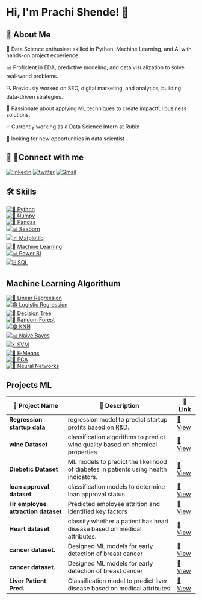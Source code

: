 
# Hi, I'm Prachi Shende! 👋

## 🚀 About Me


🚀 Data Science enthusiast skilled in Python, Machine Learning, and AI with hands-on project experience.

📊 Proficient in EDA, predictive modeling, and data visualization to solve real-world problems.

🔍 Previously worked on SEO, digital marketing, and analytics, building data-driven strategies.

🌟 Passionate about applying ML techniques to create impactful business solutions.

💡 Currently working as a Data Science Intern at Rubix

📝 looking for new opportunities in data scientist


## 🔗 🤝Connect with me

[![linkedin](https://img.shields.io/badge/linkedin-0A66C2?style=for-the-badge&logo=linkedin&logoColor=white)](https://www.linkedin.com/in/prachi-shende-687606142/)
[![twitter](https://img.shields.io/badge/twitter-1DA1F2?style=for-the-badge&logo=twitter&logoColor=white)](https://x.com/shende_prachi)
[![Gmail](https://img.shields.io/badge/Gmail-1DA1F2?style=for-the-badge&logo=Gmail&logoColor=white)](prachishende143@gmail.com)


## 🛠 Skills
[![🐍 Python](https://img.shields.io/badge/🐍%20Python-3776AB?style=for-the-badge&logo=python&logoColor=white)](#)  
[![🔢 Numpy](https://img.shields.io/badge/🔢%20Numpy-013243?style=for-the-badge&logo=numpy&logoColor=white)](#)  
[![🐼 Pandas](https://img.shields.io/badge/🐼%20Pandas-150458?style=for-the-badge&logo=pandas&logoColor=white)](#)  
[![📊 Seaborn](https://img.shields.io/badge/📊%20Seaborn-2E86C1?style=for-the-badge&logo=plotly&logoColor=white)](#)  
[![📈 Matplotlib](https://img.shields.io/badge/📈%20Matplotlib-FF5733?style=for-the-badge&logo=chartdotjs&logoColor=white)](#)  
[![🤖 Machine Learning](https://img.shields.io/badge/🤖%20Machine%20Learning-9B59B6?style=for-the-badge&logo=scikitlearn&logoColor=white)](#)  
[![📊 Power BI](https://img.shields.io/badge/📊%20Power%20BI-F2C811?style=for-the-badge&logo=powerbi&logoColor=black)](#)  
[![🗄️ SQL](https://img.shields.io/badge/🗄️%20SQL-4479A1?style=for-the-badge&logo=postgresql&logoColor=white)](#)  


## Machine Learning Algorithum
[![🔵 Linear Regression](https://img.shields.io/badge/🔵%20Linear%20Regression-4A90E2?style=for-the-badge&logo=python&logoColor=white)](#)  
[![🟢 Logistic Regression](https://img.shields.io/badge/🟢%20Logistic%20Regression-27AE60?style=for-the-badge&logo=scikitlearn&logoColor=white)](#)  
[![🌳 Decision Tree](https://img.shields.io/badge/🌳%20Decision%20Tree-F39C12?style=for-the-badge&logo=treehouse&logoColor=white)](#)  
[![🌲 Random Forest](https://img.shields.io/badge/🌲%20Random%20Forest-145A32?style=for-the-badge&logo=leaflet&logoColor=white)](#)  
[![🟣 KNN](https://img.shields.io/badge/🟣%20K--Nearest%20Neighbors-8E44AD?style=for-the-badge&logo=github&logoColor=white)](#)  
[![📊 Naive Bayes](https://img.shields.io/badge/📊%20Naive%20Bayes-F4D03F?style=for-the-badge&logo=google&logoColor=black)](#)  
[![⚡ SVM](https://img.shields.io/badge/⚡%20Support%20Vector%20Machine-E74C3C?style=for-the-badge&logo=opencv&logoColor=white)](#)  
[![🎯 K-Means](https://img.shields.io/badge/🎯%20K--Means%20Clustering-FF69B4?style=for-the-badge&logo=databricks&logoColor=white)](#)  
[![🔷 PCA](https://img.shields.io/badge/🔷%20Principal%20Component%20Analysis-1ABC9C?style=for-the-badge&logo=anaconda&logoColor=white)](#)  
[![🧠 Neural Networks](https://img.shields.io/badge/🧠%20Neural%20Networks-2C3E50?style=for-the-badge&logo=pytorch&logoColor=orange)](#)  


## Projects ML
| 📌 Project Name | 🔎 Description | 🔗 Link |
|-----------------|----------------|---------|
| **Regression startup data** | regression model to predict startup profits based on R&D. | [🔗 View](https://github.com/prachichi123/Machine_Learning/blob/main/Assigment-linear-Regression-startup-data.ipynb) |
| **wine Dataset** | classification algorithms to predict wine quality based on chemical properties | [🔗 View](https://github.com/prachichi123/Machine_Learning/blob/main/Bagging-wine-dataset.ipynb) |
| **Diebetic Dataset** | ML models to predict the likelihood of diabetes in patients using health indicators. | [🔗 View](https://github.com/prachichi123/Machine_Learning/blob/main/Logistic_regression_diebetic_dataset_.Practice.ipynb) |
| **loan approval dataset** | classification models to determine loan approval status | [🔗 View](https://github.com/prachichi123/Machine_Learning/blob/main/Practice-SVM-loan-approval-dataset.ipynb) |
| **Hr employee attraction dataset** | Predicted employee attrition and identified key factors | [🔗 View](https://github.com/prachichi123/Machine_Learning/blob/main/Project-Decision-tree-Hr-employee-attraction-dataset.ipynb) |
| **Heart dataset** | classify whether a patient has heart disease based on medical attributes. | [🔗 View](https://github.com/prachichi123/Machine_Learning/blob/main/boosting-heart-dataset.ipynb) |
| **cancer dataset.** | Designed ML models for early detection of breast cancer | [🔗 View](https://github.com/prachichi123/Machine_Learning/blob/main/logistic-regression-cancer-dataset.ipynb) |
| **cancer dataset.** | Designed ML models for early detection of breast cancer | [🔗 View](https://github.com/prachichi123/Machine_Learning/blob/main/logistic-regression-cancer-dataset.ipynb) |
| **Liver Patient Pred.** | Classification model to predict liver disease based on medical attributes| [🔗 View](https://github.com/prachichi123/Machine_Learning/blob/main/Liver_Patient_pred.ipynb) |



